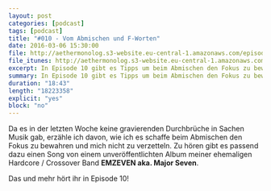 ```yaml
---
layout: post
categories: [podcast]
tags: [podcast]
title: "#010 - Vom Abmischen und F-Worten"
date: 2016-03-06 15:30:00
file: http://aethermonolog.s3-website.eu-central-1.amazonaws.com/episodes/aethermonolog-010.mp3
file_itunes: http://aethermonolog.s3-website.eu-central-1.amazonaws.com/episodes/aethermonolog-010.m4a
excerpt: In Episode 10 gibt es Tipps um beim Abmischen den Fokus zu bewahren. Ausserdem setzt es Musik von meiner alten Hardcore Band auf Ohren.
summary: In Episode 10 gibt es Tipps um beim Abmischen den Fokus zu bewahren. Ausserdem setzt es Musik von meiner alten Hardcore Band auf Ohren.
duration: "18:43"
length: "18223358"
explicit: "yes"
block: "no"
---
```


Da es in der letzten Woche keine gravierenden Durchbrüche in Sachen Musik gab, erzähle ich davon, wie ich es schaffe beim Abmischen den Fokus zu bewahren und mich nicht zu verzetteln.
Zu hören gibt es passend dazu einen Song von einem unveröffentlichten Album meiner ehemaligen Hardcore / Crossover Band **EMZEVEN aka. Major Seven**.

Das und mehr hört ihr in Episode 10!
